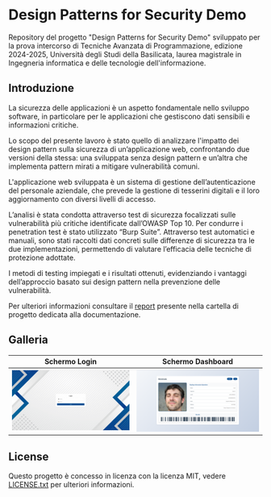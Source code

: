 # Design Patterns for Security Demo

Repository del progetto "Design Patterns for Security Demo" sviluppato per la prova intercorso di Tecniche Avanzata di Programmazione, edizione 2024-2025, Università degli Studi della Basilicata, laurea magistrale in Ingegneria informatica e delle tecnologie dell'informazione.

## Introduzione

La sicurezza delle applicazioni è un aspetto fondamentale nello sviluppo software, in particolare per le applicazioni che gestiscono dati sensibili e informazioni critiche. 

Lo scopo del presente lavoro è stato quello di analizzare l'impatto dei design pattern sulla sicurezza di un’applicazione web, confrontando due versioni della stessa: una sviluppata senza design pattern e un’altra che implementa pattern mirati a mitigare vulnerabilità comuni.

L'applicazione web sviluppata è un sistema di gestione dell’autenticazione del personale aziendale, che prevede la gestione di tesserini digitali e il loro aggiornamento con diversi livelli di accesso.

L’analisi è stata condotta attraverso test di sicurezza focalizzati sulle vulnerabilità più critiche identificate dall’OWASP Top 10. Per condurre i penetration test è stato utilizzato “Burp Suite”. Attraverso test automatici e manuali, sono stati raccolti dati concreti sulle differenze di sicurezza tra le due implementazioni, permettendo di valutare l’efficacia delle tecniche di protezione adottate.

I metodi di testing impiegati e i risultati ottenuti, evidenziando i vantaggi dell’approccio basato sui design pattern nella prevenzione delle vulnerabilità.

Per ulteriori informazioni consultare il [report](./doc/Relazione%20Progetto%20TAV.pdf) presente nella cartella di progetto dedicata alla documentazione.

## Galleria

Schermo Login              |  Schermo Dashboard
:-------------------------:|:-------------------------:
![](./doc/screenshots/screenshot_schermo_login.png)  |  ![](./doc/screenshots/screenshot_schermo_dashboard.png)

## License

Questo progetto è concesso in licenza con la licenza MIT, vedere [LICENSE.txt](./LICENSE.txt) per ulteriori informazioni.